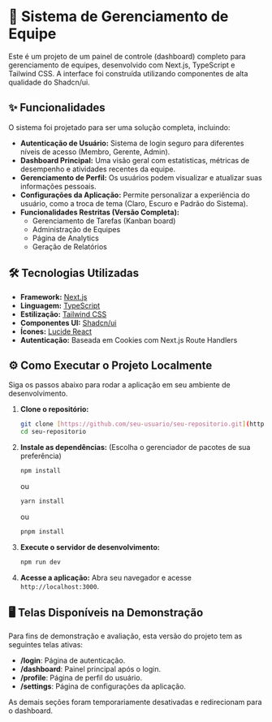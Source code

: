 # 🚀 Sistema de Gerenciamento de Equipe

Este é um projeto de um painel de controle (dashboard) completo para gerenciamento de equipes, desenvolvido com Next.js, TypeScript e Tailwind CSS. A interface foi construída utilizando componentes de alta qualidade do Shadcn/ui.

## ✨ Funcionalidades

O sistema foi projetado para ser uma solução completa, incluindo:

-   **Autenticação de Usuário:** Sistema de login seguro para diferentes níveis de acesso (Membro, Gerente, Admin).
-   **Dashboard Principal:** Uma visão geral com estatísticas, métricas de desempenho e atividades recentes da equipe.
-   **Gerenciamento de Perfil:** Os usuários podem visualizar e atualizar suas informações pessoais.
-   **Configurações da Aplicação:** Permite personalizar a experiência do usuário, como a troca de tema (Claro, Escuro e Padrão do Sistema).
-   **Funcionalidades Restritas (Versão Completa):**
    -   Gerenciamento de Tarefas (Kanban board)
    -   Administração de Equipes
    -   Página de Analytics
    -   Geração de Relatórios

## 🛠️ Tecnologias Utilizadas

-   **Framework:** [Next.js](https://nextjs.org/)
-   **Linguagem:** [TypeScript](https://www.typescriptlang.org/)
-   **Estilização:** [Tailwind CSS](https://tailwindcss.com/)
-   **Componentes UI:** [Shadcn/ui](https://ui.shadcn.com/)
-   **Ícones:** [Lucide React](https://lucide.dev/)
-   **Autenticação:** Baseada em Cookies com Next.js Route Handlers

## ⚙️ Como Executar o Projeto Localmente

Siga os passos abaixo para rodar a aplicação em seu ambiente de desenvolvimento.

1.  **Clone o repositório:**
    ```bash
    git clone [https://github.com/seu-usuario/seu-repositorio.git](https://github.com/seu-usuario/seu-repositorio.git)
    cd seu-repositorio
    ```

2.  **Instale as dependências:**
    (Escolha o gerenciador de pacotes de sua preferência)
    ```bash
    npm install
    ```
    ou
    ```bash
    yarn install
    ```
    ou
    ```bash
    pnpm install
    ```

3.  **Execute o servidor de desenvolvimento:**
    ```bash
    npm run dev
    ```

4.  **Acesse a aplicação:**
    Abra seu navegador e acesse `http://localhost:3000`.

## 🖥️ Telas Disponíveis na Demonstração

Para fins de demonstração e avaliação, esta versão do projeto tem as seguintes telas ativas:

-   **/login**: Página de autenticação.
-   **/dashboard**: Painel principal após o login.
-   **/profile**: Página de perfil do usuário.
-   **/settings**: Página de configurações da aplicação.

As demais seções foram temporariamente desativadas e redirecionam para o dashboard.
